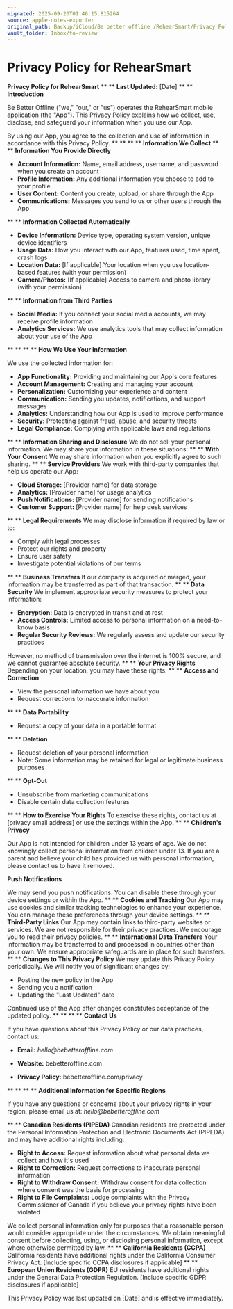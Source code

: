 ```yaml
---
migrated: 2025-09-20T01:46:15.815264
source: apple-notes-exporter
original_path: Backup/iCloud/Be better offline /RehearSmart/Privacy Policy/Privacy Policy for RehearSmart.md
vault_folder: Inbox/to-review
---
```

# Privacy Policy for RehearSmart

**Privacy Policy for RehearSmart**
**
**
**Last Updated:** [Date]
**
**
**Introduction**

Be Better Offline ("we," "our," or "us") operates the RehearSmart mobile application (the "App"). This Privacy Policy explains how we collect, use, disclose, and safeguard your information when you use our App.

By using our App, you agree to the collection and use of information in accordance with this Privacy Policy.
**
**
**
**
**Information We Collect**
**
**
**Information You Provide Directly**
* **Account Information:** Name, email address, username, and password when you create an account
* **Profile Information:** Any additional information you choose to add to your profile
* **User Content:** Content you create, upload, or share through the App
* **Communications:** Messages you send to us or other users through the App

**
**
**Information Collected Automatically**
* **Device Information:** Device type, operating system version, unique device identifiers
* **Usage Data:** How you interact with our App, features used, time spent, crash logs
* **Location Data:** [If applicable] Your location when you use location-based features (with your permission)
* **Camera/Photos:** [If applicable] Access to camera and photo library (with your permission)

**
**
**Information from Third Parties**
* **Social Media:** If you connect your social media accounts, we may receive profile information
* **Analytics Services:** We use analytics tools that may collect information about your use of the App

**
**
**
**
**How We Use Your Information**

We use the collected information for:
* **App Functionality:** Providing and maintaining our App's core features
* **Account Management:** Creating and managing your account
* **Personalization:** Customizing your experience and content
* **Communication:** Sending you updates, notifications, and support messages
* **Analytics:** Understanding how our App is used to improve performance
* **Security:** Protecting against fraud, abuse, and security threats
* **Legal Compliance:** Complying with applicable laws and regulations

**
**
**Information Sharing and Disclosure**
We do not sell your personal information. We may share your information in these situations:
**
**
**With Your Consent**
We may share information when you explicitly agree to such sharing.
**
**
**Service Providers**
We work with third-party companies that help us operate our App:
* **Cloud Storage:** [Provider name] for data storage
* **Analytics:** [Provider name] for usage analytics
* **Push Notifications:** [Provider name] for sending notifications
* **Customer Support:** [Provider name] for help desk services

**
**
**Legal Requirements**
We may disclose information if required by law or to:
* Comply with legal processes
* Protect our rights and property
* Ensure user safety
* Investigate potential violations of our terms

**
**
**Business Transfers**
If our company is acquired or merged, your information may be transferred as part of that transaction.
**
**
**Data Security**
We implement appropriate security measures to protect your information:
* **Encryption:** Data is encrypted in transit and at rest
* **Access Controls:** Limited access to personal information on a need-to-know basis
* **Regular Security Reviews:** We regularly assess and update our security practices

However, no method of transmission over the internet is 100% secure, and we cannot guarantee absolute security.
**
**
**Your Privacy Rights**
Depending on your location, you may have these rights:
**
**
**Access and Correction**
* View the personal information we have about you
* Request corrections to inaccurate information

**
**
**Data Portability**
* Request a copy of your data in a portable format

**
**
**Deletion**
* Request deletion of your personal information
* Note: Some information may be retained for legal or legitimate business purposes

**
**
**Opt-Out**
* Unsubscribe from marketing communications
* Disable certain data collection features

**
**
**How to Exercise Your Rights**
To exercise these rights, contact us at [privacy email address] or use the settings within the App.
**
**
**Children's Privacy**

Our App is not intended for children under 13 years of age. We do not knowingly collect personal information from children under 13. If you are a parent and believe your child has provided us with personal information, please contact us to have it removed.

**Push Notifications**

We may send you push notifications. You can disable these through your device settings or within the App.
**
**
**Cookies and Tracking**
Our App may use cookies and similar tracking technologies to enhance your experience. You can manage these preferences through your device settings.
**
**
**Third-Party Links**
Our App may contain links to third-party websites or services. We are not responsible for their privacy practices. We encourage you to read their privacy policies.
**
**
**International Data Transfers**
Your information may be transferred to and processed in countries other than your own. We ensure appropriate safeguards are in place for such transfers.
**
**
**Changes to This Privacy Policy**
We may update this Privacy Policy periodically. We will notify you of significant changes by:
* Posting the new policy in the App
* Sending you a notification
* Updating the "Last Updated" date

Continued use of the App after changes constitutes acceptance of the updated policy.
**
**
**
**
**Contact Us**

If you have questions about this Privacy Policy or our data practices, contact us:
* **Email:** _hello@bebetteroffline.com_

* **Website:** bebetteroffline.com
* **Privacy Policy:** bebetteroffline.com/privacy

**
**
**
**
**Additional Information for Specific Regions**

If you have any questions or concerns about your privacy rights in your region, please email us at: _hello@bebetteroffline.com_

**
**
**Canadian Residents (PIPEDA)**
Canadian residents are protected under the Personal Information Protection and Electronic Documents Act (PIPEDA) and may have additional rights including:
* **Right to Access:** Request information about what personal data we collect and how it's used
* **Right to Correction:** Request corrections to inaccurate personal information
* **Right to Withdraw Consent:** Withdraw consent for data collection where consent was the basis for processing
* **Right to File Complaints:** Lodge complaints with the Privacy Commissioner of Canada if you believe your privacy rights have been violated

We collect personal information only for purposes that a reasonable person would consider appropriate under the circumstances. We obtain meaningful consent before collecting, using, or disclosing personal information, except where otherwise permitted by law.
**
**
**California Residents (CCPA)**
California residents have additional rights under the California Consumer Privacy Act. [Include specific CCPA disclosures if applicable]
**
**
**European Union Residents (GDPR)**
EU residents have additional rights under the General Data Protection Regulation. [Include specific GDPR disclosures if applicable]

This Privacy Policy was last updated on [Date] and is effective immediately.
